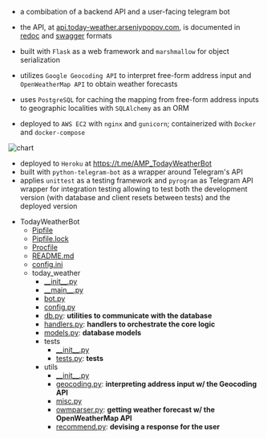 * a combibation of a backend API and a user-facing telegram bot

* the API, at [api.today-weather.arseniypopov.com](http://api.today-weather.arseniypopov.com), is documented in [redoc](http://api.today-weather.arseniypopov.com/docs/redoc.html) and [swagger](http://api.today-weather.arseniypopov.com/docs/swagger.html) formats
* built with `Flask` as a web framework and `marshmallow` for object serialization 
* utilizes `Google Geocoding API` to interpret free-form address input and `OpenWeatherMap API` to obtain weather forecasts
* uses `PostgreSQL` for caching the mapping from free-form address inputs to geographic localities with `SQLAlchemy` as an ORM
* deployed to `AWS EC2` with `nginx` and `gunicorn`; containerized with `Docker` and `docker-compose`  


![chart](http://api.today-weather.arseniypopov.com/docs/chart.png)

* deployed to `Heroku` at https://t.me/AMP_TodayWeatherBot
* built with `python-telegram-bot` as a wrapper around Telegram's API
* applies `unittest` as a testing framework and `pyrogram` as Telegram API wrapper for integration testing allowing
to test both the development version (with database and client resets between tests) and the deployed version

- TodayWeatherBot
   - [Pipfile](Pipfile)
   - [Pipfile.lock](Pipfile.lock)
   - [Procfile](Procfile)
   - [README.md](README.md)
   - [config.ini](config.ini)
   - today\_weather
     - [\_\_init\_\_.py](today_weather/__init__.py)
     - [\_\_main\_\_.py](today_weather/__main__.py)
     - [bot.py](today_weather/bot.py)
     - [config.py](today_weather/config.py)
     - [db.py](today_weather/db.py): __utilities to communicate with the database__
     - [handlers.py](today_weather/handlers.py): __handlers to orchestrate the core logic__
     - [models.py](today_weather/models.py): __database models__
     - tests
       - [\_\_init\_\_.py](today_weather/tests/__init__.py)
       - [tests.py](today_weather/tests/tests.py): __tests__
     - utils
       - [\_\_init\_\_.py](today_weather/utils/__init__.py)
       - [geocoding.py](today_weather/utils/geocoding.py): __interpreting address input w/ the Geocoding API__
       - [misc.py](today_weather/utils/misc.py)
       - [owmparser.py](today_weather/utils/owmparser.py): __getting weather forecast w/ the OpenWeatherMap API__
       - [recommend.py](today_weather/utils/recommend.py): __devising a response for the user__

